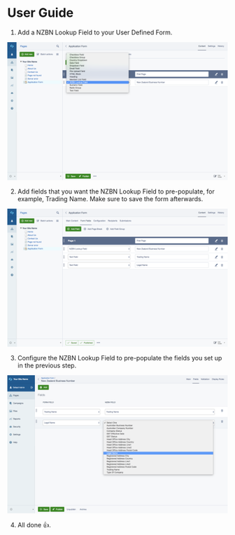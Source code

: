 # User Guide

1. Add a NZBN Lookup Field to your User Defined Form.

![Add lookup field](images/add-lookup-field.png)

2. Add fields that you want the NZBN Lookup Field to pre-populate, for example, Trading Name. Make sure to save the form afterwards.

![Add other fields](images/add-other-fields.png)

3. Configure the NZBN Lookup Field to pre-populate the fields you set up in the previous step.

![Configure lookup field](images/configure-lookup-field.png)

4. All done :thumbsup:.
